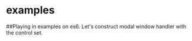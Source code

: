 # examples

##Playing in examples on es6.
Let's construct modal window handler with the control set.
